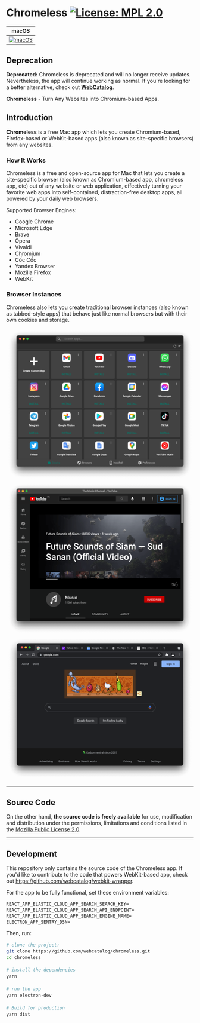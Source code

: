 # Chromeless [![License: MPL 2.0](https://img.shields.io/badge/License-MPL%202.0-brightgreen.svg)](LICENSE)

|macOS|
|---|
|[![macOS](https://github.com/webcatalog/chromeless/workflows/macOS/badge.svg)](https://github.com/webcatalog/chromeless/actions?query=workflow:%22macOS%22)|

## Deprecation
**Deprecated:** Chromeless is deprecated and will no longer receive updates. Nevertheless, the app will continue working as normal. If you're looking for a better alternative, check out **[WebCatalog](https://webcatalog.io/webcatalog/)**.

**Chromeless** - Turn Any Websites into Chromium-based Apps.

## Introduction
**Chromeless** is a free Mac app which lets you create Chromium-based, Firefox-based or WebKit-based apps (also known as site-specific browsers) from any websites.

### How It Works
Chromeless is a free and open-source app for Mac that lets you create a site-specific browser (also known as Chromium-based app, chromeless app, etc) out of any website or web application, effectively turning your favorite web apps into self-contained, distraction-free desktop apps, all powered by your daily web browsers.

Supported Browser Engines:
- Google Chrome
- Microsoft Edge
- Brave
- Opera
- Vivaldi
- Chromium
- Cốc Cốc
- Yandex Browser
- Mozilla Firefox
- WebKit

### Browser Instances
Chromeless also lets you create traditional browser instances (also known as tabbed-style apps) that behave just like normal browsers but with their own cookies and storage.

![Chromeless for Mac](build-resources/demos/screenshot-chromeless-app.png)
![Chromeless for Mac - App Mode](build-resources/demos/screenshot-chromeless-youtube.png)
![Chromeless for Mac - Browser Instance Mode](build-resources/demos/screenshot-chromeless-browser-instance.png)


---

## Source Code
On the other hand, **the source code is freely available** for use, modification and distribution under the permissions, limitations and conditions listed in the [Mozilla Public License 2.0](LICENSE).

---

## Development
This repository only contains the source code of the Chromeless app. If you'd like to contribute to the code that powers WebKit-based app, check out <https://github.com/webcatalog/webkit-wrapper>.

For the app to be fully functional, set these environment variables:
```
REACT_APP_ELASTIC_CLOUD_APP_SEARCH_SEARCH_KEY=
REACT_APP_ELASTIC_CLOUD_APP_SEARCH_API_ENDPOINT=
REACT_APP_ELASTIC_CLOUD_APP_SEARCH_ENGINE_NAME=
ELECTRON_APP_SENTRY_DSN=
```

Then, run:
```bash
# clone the project:
git clone https://github.com/webcatalog/chromeless.git
cd chromeless

# install the dependencies
yarn

# run the app
yarn electron-dev

# Build for production
yarn dist
```
